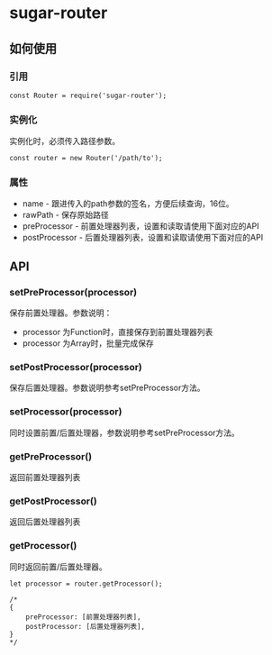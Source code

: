 # sugar-router
## 如何使用
### 引用

```
const Router = require('sugar-router');
```

### 实例化
实例化时，必须传入路径参数。

```
const router = new Router('/path/to');
```

### 属性

* name - 跟进传入的path参数的签名，方便后续查询，16位。
* rawPath - 保存原始路径
* preProcessor - 前置处理器列表，设置和读取请使用下面对应的API
* postProcessor - 后置处理器列表，设置和读取请使用下面对应的API

## API
### setPreProcessor(processor)
保存前置处理器。参数说明：
* processor 为Function时，直接保存到前置处理器列表
* processor 为Array时，批量完成保存

### setPostProcessor(processor)
保存后置处理器。参数说明参考setPreProcessor方法。

### setProcessor(processor)
同时设置前置/后置处理器，参数说明参考setPreProcessor方法。

### getPreProcessor()
返回前置处理器列表

### getPostProcessor()
返回后置处理器列表

### getProcessor()
同时返回前置/后置处理器。

```
let processor = router.getProcessor();

/*
{
	preProcessor: [前置处理器列表],
	postProcessor: [后置处理器列表],
}
*/
```
